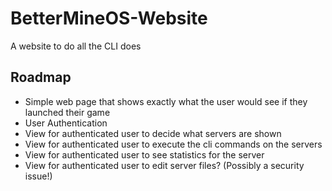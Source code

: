# BetterMineOS-Website

A website to do all the CLI does

## Roadmap

- Simple web page that shows exactly what the user would see if they launched their game
- User Authentication
- View for authenticated user to decide what servers are shown
- View for authenticated user to execute the cli commands on the servers
- View for authenticated user to see statistics for the server
- View for authenticated user to edit server files? (Possibly a security issue!)
